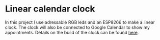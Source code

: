 # Linear calendar clock
In this project I use adressable RGB leds and an ESP8266 to make a linear clock. The clock will also be connected to Google Calendar to show my appointments. Details on the build of the clock can be found [here](https://maakbaas.com/linear-calendar-clock/).
